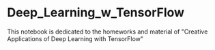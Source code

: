 # Deep_Learning_w_TensorFlow
This notebook is dedicated to the homeworks and material of "Creative Applications of Deep Learning with TensorFlow"
